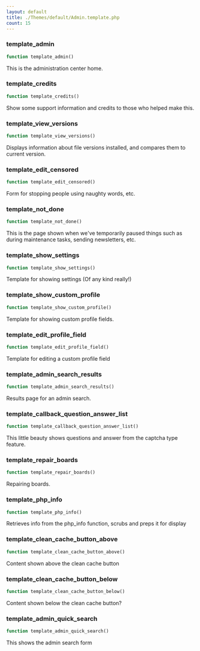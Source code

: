 ```yaml
---
layout: default
title: ./Themes/default/Admin.template.php
count: 15
---
```


### template_admin

```php
function template_admin()
```
This is the administration center home.



### template_credits

```php
function template_credits()
```
Show some support information and credits to those who helped make this.



### template_view_versions

```php
function template_view_versions()
```
Displays information about file versions installed, and compares them to current version.



### template_edit_censored

```php
function template_edit_censored()
```
Form for stopping people using naughty words, etc.



### template_not_done

```php
function template_not_done()
```
This is the page shown when we've temporarily paused things such as during maintenance tasks, sending newsletters, etc.



### template_show_settings

```php
function template_show_settings()
```
Template for showing settings (Of any kind really!)



### template_show_custom_profile

```php
function template_show_custom_profile()
```
Template for showing custom profile fields.



### template_edit_profile_field

```php
function template_edit_profile_field()
```
Template for editing a custom profile field



### template_admin_search_results

```php
function template_admin_search_results()
```
Results page for an admin search.



### template_callback_question_answer_list

```php
function template_callback_question_answer_list()
```
This little beauty shows questions and answer from the captcha type feature.



### template_repair_boards

```php
function template_repair_boards()
```
Repairing boards.



### template_php_info

```php
function template_php_info()
```
Retrieves info from the php_info function, scrubs and preps it for display



### template_clean_cache_button_above

```php
function template_clean_cache_button_above()
```
Content shown above the clean cache button



### template_clean_cache_button_below

```php
function template_clean_cache_button_below()
```
Content shown below the clean cache button?



### template_admin_quick_search

```php
function template_admin_quick_search()
```
This shows the admin search form



